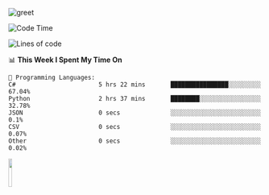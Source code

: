 ![greet](https://user-images.githubusercontent.com/44234583/146624354-9d461392-3676-4e7a-b12f-debc7319f53b.gif) 


<!--START_SECTION:waka-->
![Code Time](http://img.shields.io/badge/Code%20Time-350%20hrs-blue)

![Lines of code](https://img.shields.io/badge/From%20Hello%20World%20I%27ve%20Written-782%20Thousand%20lines%20of%20code-blue)

📊 **This Week I Spent My Time On** 

```text
💬 Programming Languages: 
C#                       5 hrs 22 mins       ████████████████░░░░░░░░░   67.04% 
Python                   2 hrs 37 mins       ████████░░░░░░░░░░░░░░░░░   32.78% 
JSON                     0 secs              ░░░░░░░░░░░░░░░░░░░░░░░░░   0.1% 
CSV                      0 secs              ░░░░░░░░░░░░░░░░░░░░░░░░░   0.07% 
Other                    0 secs              ░░░░░░░░░░░░░░░░░░░░░░░░░   0.02%

```


<!--END_SECTION:waka-->
<img src="https://user-images.githubusercontent.com/44234583/191059235-95ebfce1-7fc7-4eee-baff-214d902e7c18.gif" width="12%"/>
